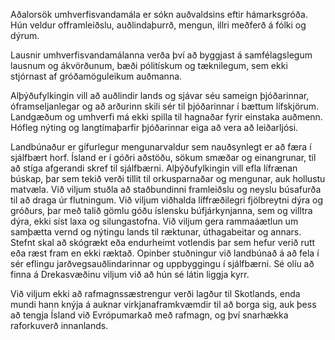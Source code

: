 Aðalorsök umhverfisvandamála er sókn auðvaldsins eftir hámarksgróða. Hún veldur offramleiðslu, auðlindaþurrð, mengun, illri meðferð á fólki og dýrum.

Lausnir umhverfisvandamálanna verða því að byggjast á samfélagslegum lausnum og ákvörðunum, bæði pólitískum og tæknilegum, sem ekki stjórnast af gróðamöguleikum auðmanna.

Alþýðufylkingin vill að auðlindir lands og sjávar séu sameign þjóðarinnar, óframseljanlegar og að arðurinn skili sér til þjóðarinnar í bættum lífskjörum. Landgæðum og umhverfi má ekki spilla til hagnaðar fyrir einstaka auðmenn. Hófleg nýting og langtímaþarfir þjóðarinnar eiga að vera að leiðarljósi.

Landbúnaður er gífurlegur mengunarvaldur sem nauðsynlegt er að færa í sjálfbært horf. Ísland er í góðri aðstöðu, sökum smæðar og einangrunar, til að stíga afgerandi skref til sjálfbærni. Alþýðufylkingin vill efla lífrænan búskap, þar sem tekið verði tillit til orkusparnaðar og mengunar, auk hollustu matvæla. Við viljum stuðla að staðbundinni framleiðslu og neyslu búsafurða til að draga úr flutningum. Við viljum viðhalda líffræðilegri fjölbreytni dýra og gróðurs, þar með talið gömlu góðu íslensku búfjárkynjanna, sem og villtra dýra, ekki síst laxa og silungastofna.
Við viljum gera rammaáætlun um samþætta vernd og nýtingu lands til ræktunar, úthagabeitar og annars. Stefnt skal að skógrækt eða endurheimt votlendis þar sem hefur verið rutt eða ræst fram en ekki ræktað.
Opinber stuðningur við landbúnað á að fela í sér eflingu jarðvegsauðlindarinnar og uppbyggingu í sjálfbærni.
Sé olíu að finna á Drekasvæðinu viljum við að hún sé látin liggja kyrr.

Við viljum ekki að rafmagnssæstrengur verði lagður til Skotlands, enda mundi hann knýja á auknar virkjanaframkvæmdir til að borga sig, auk þess að tengja Ísland við Evrópumarkað með rafmagn, og því snarhækka raforkuverð innanlands.
